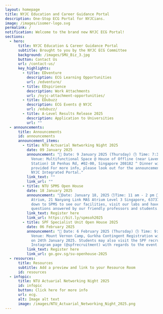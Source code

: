 ```yaml
---
layout: homepage
title: NYJC Education and Career Guidance Portal
description: One-Stop ECG Portal for NYJCians.
image: /images/isomer-logo.svg
permalink: /
notification: Welcome to the brand new NYJC ECG Portal!
sections:
  - hero:
      title: NYJC Education & Career Guidance Portal
      subtitle: Brought to you by the NYJC ECG Committee
      background: /images/SMU_Biz_3.jpg
      button: Contact Us
      url: /contact-us/
      key_highlights:
        - title: EDventure
          description: ECG Learning Opportunities
          url: /edventure/
        - title: EDspirience
          description: Work Attachments
          url: /nyjc-attachment-opportunities/
        - title: EDubuzz
          description: ECG Events @ NYJC
          url: /edubuzz/
        - title: A-Level Results Release 2025
          description: Application to Universities
          url: ""
  - announcements:
      title: Announcements
      id: announcements
      announcement_items:
        - title: NTU Actuarial Networking Night 2025
          date: 09 January 2025
          announcement: "📅 Date: 9 January 2025 (Thursday) 🕒 Time: 7:30 PM – 10:00 PM 📍
            Venue: Multifunctional Space @ House of Offline (near Lavender MRT
            Station) 18 Penhas Rd, #02-00, Singapore 208182 ^ Dinner will be
            provided For more info, please look out for the announcement in the
            NYJC Integrated Portal."
          link_text: ""
          link_url: ""
        - title: NTU SPMS Open House
          date: 18 January 2025
          announcement: "📅Date: January 18, 2025 🕒Time: 11 am - 2 pm 📍Venue: SPMS
            Atrium, 21 Nanyang Link MAS Atrium Level 3 Singapore, 637371  Head
            down to SPMS to see our facilities, visit our labs and have your
            questions answered by our friendly professors and students."
          link_text: Register here
          link_url: https://bit.ly/spmsoh2025
        - title: SPF Specialist Unit Open House 2025
          date: 06 February 2025
          announcement: "📅 Date: 6 February 2025 (Thursday) 🕒 Time: 9:30 AM – 4:30 PM 📍
            Venue: Mount Vernon Camp, Gurkha Contingent Registration will close
            on 24th January 2025. Students may also visit the SPF recruitment
            Instagram page (@spfrecruitment) with regards to the event."
          link_text: Register here
          link_url: go.gov.sg/su-openhouse-2025
  - resources:
      title: Resources
      subtitle: Add a preview and link to your Resource Room
      id: resources
  - infopic:
      title: NTU Actuarial Networking Night 2025
      id: infopic
      button: Click here for more info
      url: ecg.
      alt: Image alt text
      image: /images/NTU_Actuarial_Networking_Night_2025.png
---
```

